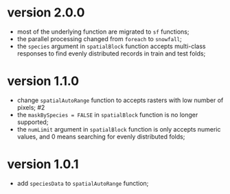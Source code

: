 # version 2.0.0
* most of the underlying function are migrated to `sf` functions;
* the parallel processing changed from `foreach` to `snowfall`;
* the `species` argument in `spatialBlock` function accepts multi-class responses to find evenly distributed records in train and test folds;

# version 1.1.0
* change `spatialAutoRange` function to accepts rasters with low number of pixels; #2
* the `maskBySpecies = FALSE` in `spatialBlock` function is no longer supported;
* the `numLimit` argument in `spatialBlock` function is only accepts numeric values, and 0 means searching for evenly distributed folds;

# version 1.0.1
* add `speciesData` to `spatialAutoRange` function;
